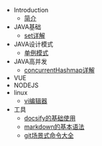 * Introduction
  * [简介](README.md)
* JAVA基础
  * [set详解](java-base/set.md)
* JAVA设计模式
  * [单例模式](java-design/singleton.md) 
* JAVA高并发
  * [concurrentHashmap详解](java-concurrent/Concurrent-hashmap.md)
* VUE
* NODEJS
* linux
  * [vi编辑器](linux/vi.md)
* 工具
  * [docsify的基础使用](tools/docsify.md)
  * [markdown的基本语法](tools/markdown.md)
  * [git场景式命令大全](tools/git.md)

